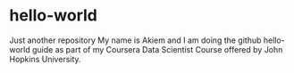 # hello-world
Just another repository
My name is Akiem and I am doing the github hello-world guide as part of my Coursera Data Scientist Course offered by John Hopkins University.
